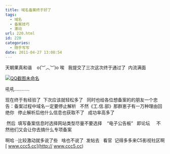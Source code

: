 ```yaml
---
title: 域名备案终于好了
tags:
  - 域名
  - 备案技巧
  - 激动
url: 220.html
id: 220
categories:
  - 随手写写
date: 2011-04-27 13:08:54
---
```


天朝果真和谐    o(︶︿︶)o 唉   我提交了三次这次终于通过了  内流满面  

[![](http://ccc5.cc/wp-content/uploads/2011/04/QQ截图未命名2.jpg "QQ截图未命名")](http://ccc5.cc/wp-content/uploads/2011/04/QQ截图未命名2.jpg)

吼吼............

现在终于有经验了  下次应该就轻松多了   同时也给各位想备案的的朋友一个忠告：备案过程中域名一定要停止解析   不然《工.信.部》那群崽子有一万种理由回绝你   停止解析后他什么信息也获取不了   成功率高多了  

 然后  填写备案信息时选择网站类型尽量不要选择    “电子公告板”   即论坛     不然他们又会让你去搞什么专项备案                

啊哈 ··比较激动就多说了些   啥也不说了  发帖去   看官  记得多多来C5影视社区啊 [ www.ccc5.cc](http:// www.ccc5.cc)